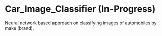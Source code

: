 # Car_Image_Classifier (In-Progress)
Neural network based approach on classifying images of automobiles by make (brand).
